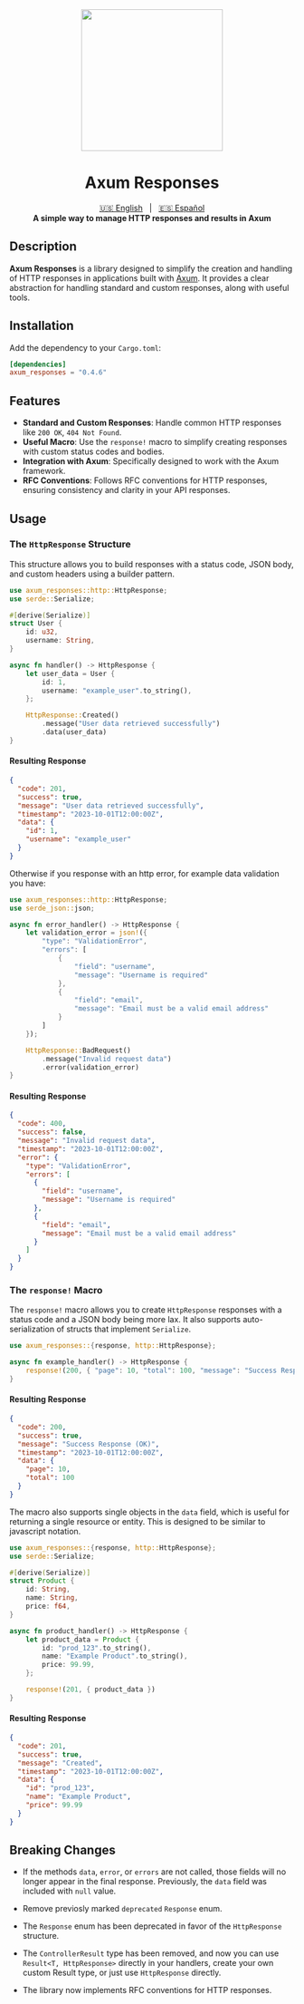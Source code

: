 <div align="center">
    <img src="https://pillan.inf.uct.cl/~lrevillod/images/logo-ax-responses.png" width=250 />
</div>

<div align="center">
    <h1>Axum Responses</h1>
</div>

<div align="center">
  <a href="README.md" title="English README">🇺🇸 English</a>
  &nbsp;&nbsp;|&nbsp;&nbsp;
  <a href="README[ES].md" title="README en Español">🇪🇸 Español</a>
</div>

<div align="center">
    <strong>A simple way to manage HTTP responses and results in Axum</strong>
</div>

## Description

**Axum Responses** is a library designed to simplify the creation and handling of HTTP responses in applications built with [Axum](https://github.com/tokio-rs/axum). It provides a clear abstraction for handling standard and custom responses, along with useful tools.

## Installation

Add the dependency to your `Cargo.toml`:

```toml
[dependencies]
axum_responses = "0.4.6"
```

## Features

- **Standard and Custom Responses**: Handle common HTTP responses like `200 OK`, `404 Not Found`.
- **Useful Macro**: Use the `response!` macro to simplify creating responses with custom status codes and bodies.
- **Integration with Axum**: Specifically designed to work with the Axum framework.
- **RFC Conventions**: Follows RFC conventions for HTTP responses, ensuring consistency and clarity in your API responses.

## Usage

### The `HttpResponse` Structure

This structure allows you to build responses with a status code, JSON body, and custom headers using a builder pattern.

```rust
use axum_responses::http::HttpResponse;
use serde::Serialize;

#[derive(Serialize)]
struct User {
    id: u32,
    username: String,
}

async fn handler() -> HttpResponse {
    let user_data = User {
        id: 1,
        username: "example_user".to_string(),
    };

    HttpResponse::Created()
        .message("User data retrieved successfully")
        .data(user_data)
}
```

#### Resulting Response

```json
{
  "code": 201,
  "success": true,
  "message": "User data retrieved successfully",
  "timestamp": "2023-10-01T12:00:00Z",
  "data": {
    "id": 1,
    "username": "example_user"
  }
}
```

Otherwise if you response with an http error, for example data validation you have:

```rust
use axum_responses::http::HttpResponse;
use serde_json::json;

async fn error_handler() -> HttpResponse {
    let validation_error = json!({
        "type": "ValidationError",
        "errors": [
            {
                "field": "username",
                "message": "Username is required"
            },
            {
                "field": "email",
                "message": "Email must be a valid email address"
            }
        ]
    });

    HttpResponse::BadRequest()
        .message("Invalid request data")
        .error(validation_error)
}
```

#### Resulting Response

```json
{
  "code": 400,
  "success": false,
  "message": "Invalid request data",
  "timestamp": "2023-10-01T12:00:00Z",
  "error": {
    "type": "ValidationError",
    "errors": [
      {
        "field": "username",
        "message": "Username is required"
      },
      {
        "field": "email",
        "message": "Email must be a valid email address"
      }
    ]
  }
}
```

### The `response!` Macro

The `response!` macro allows you to create `HttpResponse` responses with a status code and a JSON body being more lax. It also supports auto-serialization of structs that implement `Serialize`.

```rust
use axum_responses::{response, http::HttpResponse};

async fn example_handler() -> HttpResponse {
    response!(200, { "page": 10, "total": 100, "message": "Success Response (OK)" })
}
```

#### Resulting Response

```json
{
  "code": 200,
  "success": true,
  "message": "Success Response (OK)",
  "timestamp": "2023-10-01T12:00:00Z",
  "data": {
    "page": 10,
    "total": 100
  }
}
```

The macro also supports single objects in the `data` field, which is useful for returning a single resource or entity. This is designed to be similar to javascript notation.

```rust
use axum_responses::{response, http::HttpResponse};
use serde::Serialize;

#[derive(Serialize)]
struct Product {
    id: String,
    name: String,
    price: f64,
}

async fn product_handler() -> HttpResponse {
    let product_data = Product {
        id: "prod_123".to_string(),
        name: "Example Product".to_string(),
        price: 99.99,
    };

    response!(201, { product_data })
}
```

#### Resulting Response

```json
{
  "code": 201,
  "success": true,
  "message": "Created",
  "timestamp": "2023-10-01T12:00:00Z",
  "data": {
    "id": "prod_123",
    "name": "Example Product",
    "price": 99.99
  }
}
```

## Breaking Changes

- If the methods `data`, `error`, or `errors` are not called, those fields will no longer appear in the final response. Previously, the `data` field was included with `null` value.

- Remove previosly marked `deprecated` `Response` enum.

- The `Response` enum has been deprecated in favor of the `HttpResponse` structure.
- The `ControllerResult` type has been removed, and now you can use `Result<T, HttpResponse>` directly in your handlers, create your own custom Result type, or just use `HttpResponse` directly.

- The library now implements RFC conventions for HTTP responses.
